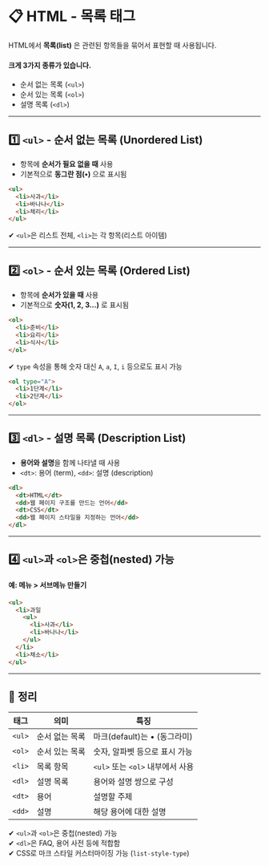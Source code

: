 # 📋 HTML - 목록 태그

HTML에서 **목록(list)** 은 관련된 항목들을 묶어서 표현할 때 사용됩니다.  

#### 크게 3가지 종류가 있습니다.

- 순서 없는 목록 (`<ul>`)
- 순서 있는 목록 (`<ol>`)
- 설명 목록 (`<dl>`)

---

## 1️⃣ `<ul>` - 순서 없는 목록 (Unordered List)

- 항목에 **순서가 필요 없을 때** 사용
- 기본적으로 **동그란 점(•)** 으로 표시됨

```html
<ul>
  <li>사과</li>
  <li>바나나</li>
  <li>체리</li>
</ul>
```

✔ `<ul>`은 리스트 전체, `<li>`는 각 항목(리스트 아이템)  

---

## 2️⃣ `<ol>` - 순서 있는 목록 (Ordered List)

- 항목에 **순서가 있을 때** 사용
- 기본적으로 **숫자(1, 2, 3...)** 로 표시됨

```html
<ol>
  <li>준비</li>
  <li>요리</li>
  <li>식사</li>
</ol>
```

✔ `type` 속성을 통해 숫자 대신 `A`, `a`, `I`, `i` 등으로도 표시 가능  

```html
<ol type="A">
  <li>1단계</li>
  <li>2단계</li>
</ol>
```

---

## 3️⃣ `<dl>` - 설명 목록 (Description List)

- **용어와 설명**을 함께 나타낼 때 사용
- `<dt>`: 용어 (term), `<dd>`: 설명 (description)

```html
<dl>
  <dt>HTML</dt>
  <dd>웹 페이지 구조를 만드는 언어</dd>
  <dt>CSS</dt>
  <dd>웹 페이지 스타일을 지정하는 언어</dd>
</dl>
```

---

## 4️⃣ `<ul>`과 `<ol>`은 중첩(nested) 가능

#### 예: 메뉴 > 서브메뉴 만들기
```html
<ul>
  <li>과일
    <ul>
      <li>사과</li>
      <li>바나나</li>
    </ul>
  </li>
  <li>채소</li>
</ul>
```

---

## 🎯 정리

| 태그 | 의미 | 특징 |
|------|------|------|
| `<ul>` | 순서 없는 목록 | 마크(default)는 • (동그라미) |
| `<ol>` | 순서 있는 목록 | 숫자, 알파벳 등으로 표시 가능 |
| `<li>` | 목록 항목 | `<ul>` 또는 `<ol>` 내부에서 사용 |
| `<dl>` | 설명 목록 | 용어와 설명 쌍으로 구성 |
| `<dt>` | 용어 | 설명할 주제 |
| `<dd>` | 설명 | 해당 용어에 대한 설명 |

✔ `<ul>`과 `<ol>`은 중첩(nested) 가능  
✔ `<dl>`은 FAQ, 용어 사전 등에 적합함  
✔ CSS로 마크 스타일 커스터마이징 가능 (`list-style-type`)
